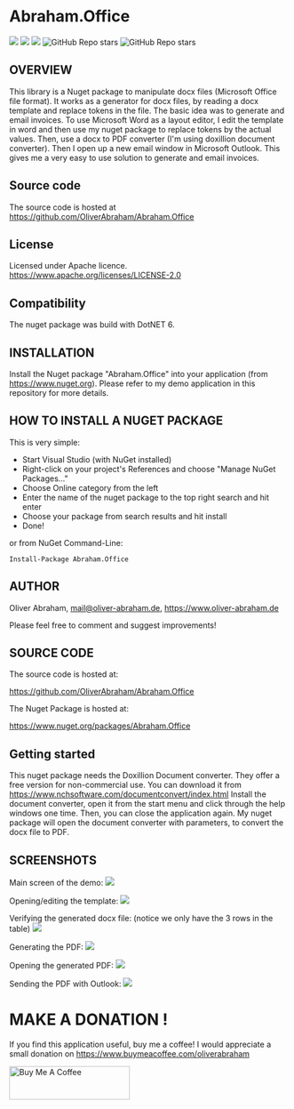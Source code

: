 # Abraham.Office

![](https://img.shields.io/github/downloads/oliverabraham/Abraham.Office/total) ![](https://img.shields.io/github/license/oliverabraham/Abraham.Office) ![](https://img.shields.io/github/languages/count/oliverabraham/Abraham.Office) ![GitHub Repo stars](https://img.shields.io/github/stars/oliverabraham/Abraham.Office?label=repo%20stars) ![GitHub Repo stars](https://img.shields.io/github/stars/oliverabraham?label=user%20stars)


## OVERVIEW

This library is a Nuget package to manipulate docx files (Microsoft Office file format).
It works as a generator for docx files, by reading a docx template and replace tokens in the file.
The basic idea was to generate and email invoices.
To use Microsoft Word as a layout editor, I edit the template in word and then
use my nuget package to replace tokens by the actual values.
Then, use a docx to PDF converter (I'm using doxillion document converter).
Then I open up a new email window in Microsoft Outlook.
This gives me a very easy to use solution to generate and email invoices.

## Source code

The source code is hosted at https://github.com/OliverAbraham/Abraham.Office


## License

Licensed under Apache licence.
https://www.apache.org/licenses/LICENSE-2.0


## Compatibility

The nuget package was build with DotNET 6.



## INSTALLATION

Install the Nuget package "Abraham.Office" into your application (from https://www.nuget.org).
Please refer to my demo application in this repository for more details.


## HOW TO INSTALL A NUGET PACKAGE
This is very simple:
- Start Visual Studio (with NuGet installed) 
- Right-click on your project's References and choose "Manage NuGet Packages..."
- Choose Online category from the left
- Enter the name of the nuget package to the top right search and hit enter
- Choose your package from search results and hit install
- Done!


or from NuGet Command-Line:

    Install-Package Abraham.Office





## AUTHOR

Oliver Abraham, mail@oliver-abraham.de, https://www.oliver-abraham.de

Please feel free to comment and suggest improvements!



## SOURCE CODE

The source code is hosted at:

https://github.com/OliverAbraham/Abraham.Office

The Nuget Package is hosted at: 

https://www.nuget.org/packages/Abraham.Office


## Getting started

This nuget package needs the Doxillion Document converter.
They offer a free version for non-commercial use.
You can download it from https://www.nchsoftware.com/documentconvert/index.html
Install the document converter, open it from the start menu and click through the help windows one time.
Then, you can close the application again.
My nuget package will open the document converter with parameters, to convert the docx file to PDF.



## SCREENSHOTS

Main screen of the demo:
![](Screenshots/screenshot1.jpg)

Opening/editing the template:
![](Screenshots/screenshot2.jpg)

Verifying the generated docx file: (notice we only have the 3 rows in the table)
![](Screenshots/screenshot3.jpg)

Generating the PDF:
![](Screenshots/screenshot4.jpg)

Opening the generated PDF:
![](Screenshots/screenshot5.jpg)

Sending the PDF with Outlook:
![](Screenshots/screenshot6.jpg)


# MAKE A DONATION !
If you find this application useful, buy me a coffee!
I would appreciate a small donation on https://www.buymeacoffee.com/oliverabraham

<a href="https://www.buymeacoffee.com/app/oliverabraham" target="_blank"><img src="https://cdn.buymeacoffee.com/buttons/v2/default-yellow.png" alt="Buy Me A Coffee" style="height: 60px !important;width: 217px !important;" ></a>
